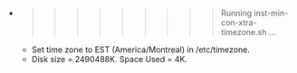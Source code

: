 * >>>>>>>>> Running inst-min-con-xtra-timezone.sh ...
  * Set time zone to EST (America/Montreal) in /etc/timezone.
  * Disk size = 2490488K. Space Used = 4K.
